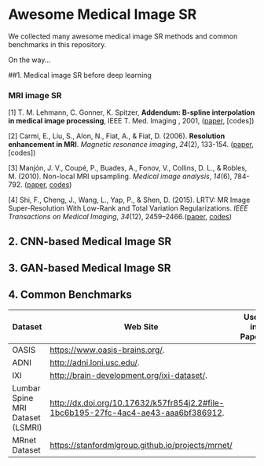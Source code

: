 # Awesome Medical Image SR

We collected many awesome medical image SR methods and common benchmarks in this repository. 

On the way...

##1. Medical image SR before deep learning
### MRI image SR
[1]  T. M. Lehmann, C. Gonner, K. Spitzer, **Addendum: B-spline interpolation in medical image processing**, IEEE T. Med. Imaging , 2001, ([paper](https://ieeexplore.ieee.org/abstract/document/932749), [codes])

[2] Carmi, E., Liu, S., Alon, N., Fiat, A., & Fiat, D. (2006). **Resolution enhancement in MRI**. *Magnetic resonance imaging*, *24*(2), 133-154. ([paper](https://www.sciencedirect.com/science/article/pii/S0730725X0500295X), [codes])

[3]  Manjón, J. V., Coupé, P., Buades, A., Fonov, V., Collins, D. L., & Robles, M. (2010). Non-local MRI upsampling. *Medical image analysis*, *14*(6), 784-792. ([paper](https://www.sciencedirect.com/science/article/pii/S1361841510000630), [codes](http://personales.upv.es/jmanjon/demo2.zip))

[4] Shi, F., Cheng, J., Wang, L., Yap, P., & Shen, D. (2015). LRTV: MR Image Super-Resolution With Low-Rank and Total Variation Regularizations. *IEEE Transactions on Medical Imaging*, *34*(12), 2459–2466.([paper]( https://doi.org/10.1109/TMI.2015.2437894), [codes]( https://www.jian-cheng.org/software.html ))

## 2. CNN-based Medical Image SR

## 3. GAN-based Medical Image SR

## 4. Common Benchmarks

| Dataset                          | Web Site                                                     | Used in Papers |
| -------------------------------- | ------------------------------------------------------------ | -------------- |
| OASIS                            | https://www.oasis-brains.org/.                               |                |
| ADNI                             | http://adni.loni.usc.edu/.                                   |                |
| IXI                              | http://brain-development.org/ixi-dataset/.                   |                |
| Lumbar Spine MRI Dataset (LSMRI) | http://dx.doi.org/10.17632/k57fr854j2.2#file-1bc6b195-27fc-4ac4-ae43-aaa6bf386912. |                |
| MRnet Dataset                    | https://stanfordmlgroup.github.io/projects/mrnet/            |                |


